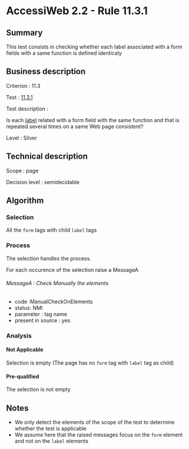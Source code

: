 # AccessiWeb 2.2 - Rule 11.3.1

## Summary

This test consists in checking whether each label associated with a form
fields with a same function is defined identicaly

## Business description

Criterion : 11.3

Test : [11.3.1](http://www.accessiweb.org/index.php/accessiweb-22-english-version.html#test-11-3-1)

Test description :

Is each [label](http://www.accessiweb.org/index.php/glossary-76.html#mEtiquette) related with a form field with the same function and that is repeated several times on a same Web page consistent?

Level : Silver

## Technical description

Scope : page

Decision level :
semidecidable

## Algorithm

### Selection

All the `form` tags with child `label` tags

### Process

The selection handles the process.

For each occurence of the selection raise a MessageA

###### MessageA : Check Manually the elements

-   code :ManualCheckOnElements
-   status: NMI
-   parameter : tag name
-   present in source : yes

### Analysis

#### Not Applicable

Selection is empty (The page has no `form` tag with `label` tag as
child)

#### Pre-qualified

The selection is not empty

## Notes

-   We only detect the elements of the scope of the test to determine
    whether the test is applicable
-   We assume here that the raised messages focus on the `form` element
    and not on the `label` elements

